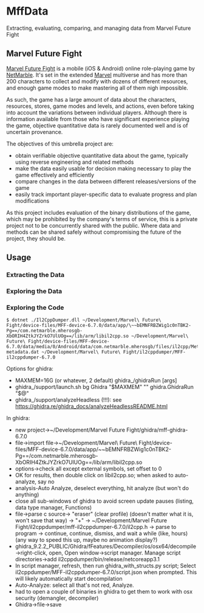 # MffData

Extracting, evaluating, comparing, and managing data from Marvel Future Fight

## Marvel Future Fight

[Marvel Future Fight](http://www.marvelfuturefight.com/) is a mobile (iOS & Android) online role-playing game by [NetMarble](https://company.netmarble.com/). It's set in the extended [Marvel](https://www.marvel.com/) multiverse and has more than 200 characters to collect and modify with dozens of different resources, and enough game modes to make mastering all of them nigh impossible.

As such, the game has a large amount of data about the characters, resources, stores, game modes and levels, and actions, even before taking into account the variations between individual players. Although there is information available from those who have significant experience playing the game, objective quantitative data is rarely documented well and is of uncertain provenance.

The objectives of this umbrella project are:

-   obtain verifiable objective quantitative data about the game, typically using reverse engineering and related methods
-   make the data easily usable for decision making necessary to play the game effectively and efficiently
-   compare changes in the data between different releases/versions of the game
-   easily track important player-specific data to evaluate progress and plan modifications

As this project includes evaluation of the binary distributions of the game, which may be prohibited by the company's terms of service, this is a private project not to be concurrently shared with the public. Where data and methods can be shared safely without compromising the future of the project, they should be.

## Usage

### Extracting the Data

### Exploring the Data

### Exploring the Code

    $ dotnet ./Il2CppDumper.dll ~/Development/Marvel\ Future\ Fight/device-files/MFF-device-6.7.0/data/app/\~~bEMNFRBZWig1c0nTBK2-Pg==/com.netmarble.mherosgb-XbORIH4ZtkJYZrkO7UlUOg==/lib/arm/libil2cpp.so ~/Development/Marvel\ Future\ Fight/device-files/MFF-device-6.7.0/data/media/0/Android/data/com.netmarble.mherosgb/files/il2cpp/Metadata/global-metadata.dat ~/Development/Marvel\ Future\ Fight/il2cppdumper/MFF-il2cppdumper-6.7.0

Options for ghidra:

-   MAXMEM=16G (or whatever, 2 default) ghidra\_<version>/ghidraRun [args]
-   ghidra\_<version>/support/launch.sh bg Ghidra "$MAXMEM" "" ghidra.GhidraRun "$@"
-   ghidra\_<version>/support/analyzeHeadless (!!!): see https://ghidra.re/ghidra_docs/analyzeHeadlessREADME.html

In ghidra:

-   new project->~/Development/Marvel Future Fight/ghidra/mff-ghidra-6.7.0
-   file->import file->~/Development/Marvel\ Future\ Fight/device-files/MFF-device-6.7.0/data/app/\~~bEMNFRBZWig1c0nTBK2-Pg==/com.netmarble.mherosgb-XbORIH4ZtkJYZrkO7UlUOg==/lib/arm/libil2cpp.so
-   options->check all except external symbols, set offset to 0
-   OK for results, then double click on libil2cpp.so; when asked to auto-analyze, say no
-   analysis-Auto Analyze, deselect everything, hit analyze (but won't do anything)
-   close all sub-windows of ghidra to avoid screen update pauses (listing, data type manager, Functions)
-   file->parse c source-> "eraser" (clear profile) (doesn't matter what it is, won't save that way) -> "+" -> ~/Development/Marvel Future Fight/il2cppdumper/mff-il2cppdumper-6.7.0/il2cpp.h -> parse to program -> continue, continue, dismiss, and wait a while (like, hours) (any way to speed this up, maybe no animation display?)
-   ghidra_9.2.2_PUBLIC/Ghidra/fFeatures/Decompiler/os/osx64/decompile->right-click, open, Open
    window->script manager. Manage script directories->add il2cppdumper/bin/release/netcoreapp3.1
-   In script manager, refresh, then run ghidra_with_structs.py script; Select il2cppdumper/MFF-il2cppdumper-6.7.0/script.json when prompted. This will likely automatically start decompilation
-   Auto-Analyze: select all that's not red, Analyze.
-   had to open a couple of binaries in ghidra to get them to work with osx security (demangler, decompiler)
-   Ghidra->file->save
